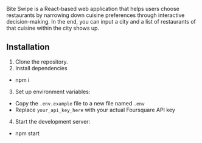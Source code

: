 
Bite Swipe is a React-based web application that helps users choose restaurants by narrowing down cuisine preferences through interactive decision-making. In the end, you can input a city and a list of restaurants of that cuisine within the city shows up.

## Installation
1. Clone the repository.
2. Install dependencies
 - npm i
3. Set up environment variables:
 - Copy the `.env.example` file to a new file named `.env`
 - Replace `your_api_key_here` with your actual Foursquare API key
4. Start the development server:
 - npm start
